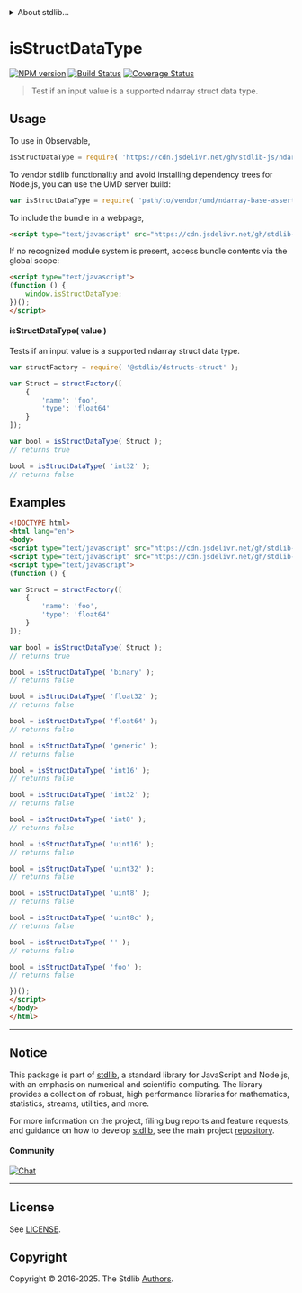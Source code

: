 <!--

@license Apache-2.0

Copyright (c) 2025 The Stdlib Authors.

Licensed under the Apache License, Version 2.0 (the "License");
you may not use this file except in compliance with the License.
You may obtain a copy of the License at

   http://www.apache.org/licenses/LICENSE-2.0

Unless required by applicable law or agreed to in writing, software
distributed under the License is distributed on an "AS IS" BASIS,
WITHOUT WARRANTIES OR CONDITIONS OF ANY KIND, either express or implied.
See the License for the specific language governing permissions and
limitations under the License.

-->


<details>
  <summary>
    About stdlib...
  </summary>
  <p>We believe in a future in which the web is a preferred environment for numerical computation. To help realize this future, we've built stdlib. stdlib is a standard library, with an emphasis on numerical and scientific computation, written in JavaScript (and C) for execution in browsers and in Node.js.</p>
  <p>The library is fully decomposable, being architected in such a way that you can swap out and mix and match APIs and functionality to cater to your exact preferences and use cases.</p>
  <p>When you use stdlib, you can be absolutely certain that you are using the most thorough, rigorous, well-written, studied, documented, tested, measured, and high-quality code out there.</p>
  <p>To join us in bringing numerical computing to the web, get started by checking us out on <a href="https://github.com/stdlib-js/stdlib">GitHub</a>, and please consider <a href="https://opencollective.com/stdlib">financially supporting stdlib</a>. We greatly appreciate your continued support!</p>
</details>

# isStructDataType

[![NPM version][npm-image]][npm-url] [![Build Status][test-image]][test-url] [![Coverage Status][coverage-image]][coverage-url] <!-- [![dependencies][dependencies-image]][dependencies-url] -->

> Test if an input value is a supported ndarray struct data type.

<!-- Section to include introductory text. Make sure to keep an empty line after the intro `section` element and another before the `/section` close. -->

<section class="intro">

</section>

<!-- /.intro -->

<!-- Package usage documentation. -->



<section class="usage">

## Usage

To use in Observable,

```javascript
isStructDataType = require( 'https://cdn.jsdelivr.net/gh/stdlib-js/ndarray-base-assert-is-struct-data-type@umd/browser.js' )
```

To vendor stdlib functionality and avoid installing dependency trees for Node.js, you can use the UMD server build:

```javascript
var isStructDataType = require( 'path/to/vendor/umd/ndarray-base-assert-is-struct-data-type/index.js' )
```

To include the bundle in a webpage,

```html
<script type="text/javascript" src="https://cdn.jsdelivr.net/gh/stdlib-js/ndarray-base-assert-is-struct-data-type@umd/browser.js"></script>
```

If no recognized module system is present, access bundle contents via the global scope:

```html
<script type="text/javascript">
(function () {
    window.isStructDataType;
})();
</script>
```

#### isStructDataType( value )

Tests if an input value is a supported ndarray struct data type.

```javascript
var structFactory = require( '@stdlib/dstructs-struct' );

var Struct = structFactory([
    {
        'name': 'foo',
        'type': 'float64'
    }
]);

var bool = isStructDataType( Struct );
// returns true

bool = isStructDataType( 'int32' );
// returns false
```

</section>

<!-- /.usage -->

<!-- Package usage notes. Make sure to keep an empty line after the `section` element and another before the `/section` close. -->

<section class="notes">

</section>

<!-- /.notes -->

<!-- Package usage examples. -->

<section class="examples">

## Examples

<!-- eslint no-undef: "error" -->

```html
<!DOCTYPE html>
<html lang="en">
<body>
<script type="text/javascript" src="https://cdn.jsdelivr.net/gh/stdlib-js/dstructs-struct@umd/browser.js"></script>
<script type="text/javascript" src="https://cdn.jsdelivr.net/gh/stdlib-js/ndarray-base-assert-is-struct-data-type@umd/browser.js"></script>
<script type="text/javascript">
(function () {

var Struct = structFactory([
    {
        'name': 'foo',
        'type': 'float64'
    }
]);

var bool = isStructDataType( Struct );
// returns true

bool = isStructDataType( 'binary' );
// returns false

bool = isStructDataType( 'float32' );
// returns false

bool = isStructDataType( 'float64' );
// returns false

bool = isStructDataType( 'generic' );
// returns false

bool = isStructDataType( 'int16' );
// returns false

bool = isStructDataType( 'int32' );
// returns false

bool = isStructDataType( 'int8' );
// returns false

bool = isStructDataType( 'uint16' );
// returns false

bool = isStructDataType( 'uint32' );
// returns false

bool = isStructDataType( 'uint8' );
// returns false

bool = isStructDataType( 'uint8c' );
// returns false

bool = isStructDataType( '' );
// returns false

bool = isStructDataType( 'foo' );
// returns false

})();
</script>
</body>
</html>
```

</section>

<!-- /.examples -->

<!-- Section to include cited references. If references are included, add a horizontal rule *before* the section. Make sure to keep an empty line after the `section` element and another before the `/section` close. -->

<section class="references">

</section>

<!-- /.references -->

<!-- Section for related `stdlib` packages. Do not manually edit this section, as it is automatically populated. -->

<section class="related">

</section>

<!-- /.related -->

<!-- Section for all links. Make sure to keep an empty line after the `section` element and another before the `/section` close. -->


<section class="main-repo" >

* * *

## Notice

This package is part of [stdlib][stdlib], a standard library for JavaScript and Node.js, with an emphasis on numerical and scientific computing. The library provides a collection of robust, high performance libraries for mathematics, statistics, streams, utilities, and more.

For more information on the project, filing bug reports and feature requests, and guidance on how to develop [stdlib][stdlib], see the main project [repository][stdlib].

#### Community

[![Chat][chat-image]][chat-url]

---

## License

See [LICENSE][stdlib-license].


## Copyright

Copyright &copy; 2016-2025. The Stdlib [Authors][stdlib-authors].

</section>

<!-- /.stdlib -->

<!-- Section for all links. Make sure to keep an empty line after the `section` element and another before the `/section` close. -->

<section class="links">

[npm-image]: http://img.shields.io/npm/v/@stdlib/ndarray-base-assert-is-struct-data-type.svg
[npm-url]: https://npmjs.org/package/@stdlib/ndarray-base-assert-is-struct-data-type

[test-image]: https://github.com/stdlib-js/ndarray-base-assert-is-struct-data-type/actions/workflows/test.yml/badge.svg?branch=main
[test-url]: https://github.com/stdlib-js/ndarray-base-assert-is-struct-data-type/actions/workflows/test.yml?query=branch:main

[coverage-image]: https://img.shields.io/codecov/c/github/stdlib-js/ndarray-base-assert-is-struct-data-type/main.svg
[coverage-url]: https://codecov.io/github/stdlib-js/ndarray-base-assert-is-struct-data-type?branch=main

<!--

[dependencies-image]: https://img.shields.io/david/stdlib-js/ndarray-base-assert-is-struct-data-type.svg
[dependencies-url]: https://david-dm.org/stdlib-js/ndarray-base-assert-is-struct-data-type/main

-->

[chat-image]: https://img.shields.io/gitter/room/stdlib-js/stdlib.svg
[chat-url]: https://app.gitter.im/#/room/#stdlib-js_stdlib:gitter.im

[stdlib]: https://github.com/stdlib-js/stdlib

[stdlib-authors]: https://github.com/stdlib-js/stdlib/graphs/contributors

[umd]: https://github.com/umdjs/umd
[es-module]: https://developer.mozilla.org/en-US/docs/Web/JavaScript/Guide/Modules

[deno-url]: https://github.com/stdlib-js/ndarray-base-assert-is-struct-data-type/tree/deno
[deno-readme]: https://github.com/stdlib-js/ndarray-base-assert-is-struct-data-type/blob/deno/README.md
[umd-url]: https://github.com/stdlib-js/ndarray-base-assert-is-struct-data-type/tree/umd
[umd-readme]: https://github.com/stdlib-js/ndarray-base-assert-is-struct-data-type/blob/umd/README.md
[esm-url]: https://github.com/stdlib-js/ndarray-base-assert-is-struct-data-type/tree/esm
[esm-readme]: https://github.com/stdlib-js/ndarray-base-assert-is-struct-data-type/blob/esm/README.md
[branches-url]: https://github.com/stdlib-js/ndarray-base-assert-is-struct-data-type/blob/main/branches.md

[stdlib-license]: https://raw.githubusercontent.com/stdlib-js/ndarray-base-assert-is-struct-data-type/main/LICENSE

</section>

<!-- /.links -->
